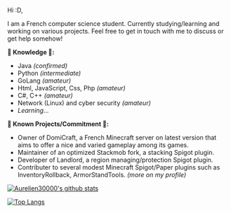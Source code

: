 Hi :D,

I am a French computer science student. Currently studying/learning and working on various projects.
Feel free to get in touch with me to discuss or get help somehow!

**__🌱 Knowledge 🌱:__**
- Java _(confirmed)_
- Python _(intermediate)_
- GoLang _(amateur)_
- Html, JavaScript, Css, Php _(amateur)_
- C#, C++ _(amateur)_
- Network (Linux) and cyber security _(amateur)_
- _Learning..._

**__🔭 Known Projects/Commitment 🔭:__**
- Owner of DomiCraft, a French Minecraft server on latest version that aims to offer a nice and varied gameplay among its games.
- Maintainer of an optimized Stackmob fork, a stacking Spigot plugin.
- Developer of Landlord, a region managing/protection Spigot plugin.
- Contributer to several modest Minecraft Spigot/Paper plugins such as InventoryRollback, ArmorStandTools. _(more on my profile)_


[![Aurelien30000's github stats](https://github-readme-stats.aurelien30000.vercel.app/api?username=Aurelien30000&count_private=true&show_icons=true&theme=tokyonight)](https://github.com/Aurelien30000/github-readme-stats)

[![Top Langs](https://github-readme-stats.aurelien30000.vercel.app/api/top-langs/?username=Aurelien30000&exclude_repo=github-readme-stats&count_private=true&show_icons=true&theme=tokyonight)](https://github.com/Aurelien30000/github-readme-stats)
<!--
**Aurelien30000/Aurelien30000** is a ✨ _special_ ✨ repository because its `README.md` (this file) appears on your GitHub profile.

Here are some ideas to get you started:

- 🔭 I’m currently working on ...
- 🌱 I’m currently learning ...
- 👯 I’m looking to collaborate on ...
- 🤔 I’m looking for help with ...
- 💬 Ask me about ...
- 📫 How to reach me: ...
- 😄 Pronouns: ...
- ⚡ Fun fact: ...
-->
